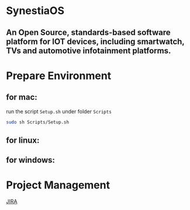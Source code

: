 # SynestiaOS
## An Open Source, standards-based software platform for IOT devices, including smartwatch, TVs and automotive infotainment platforms.

# Prepare Environment
## for mac:
run the script `Setup.sh` under folder `Scripts`

``` bash
sudo sh Scripts/Setup.sh
```

## for linux:

## for windows:


# Project Management
[JIRA](https://synestiaos.atlassian.net/)